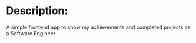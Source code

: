 # Description:

A simple frontend app to show my achievements and completed projects as a Software Engineer